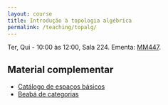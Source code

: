 ```yaml
---
layout: course
title: Introdução à topologia algébrica
permalink: /teaching/topalg/
---
```


Ter, Qui - 10:00 às 12:00, Sala 224. Ementa: [MM447](https://www.ime.unicamp.br/mm447).

<h2>Material complementar</h2>

- [Catálogo de espaços básicos](../espacos.pdf)
- [Beabá de categorias](../categorias.pdf)

